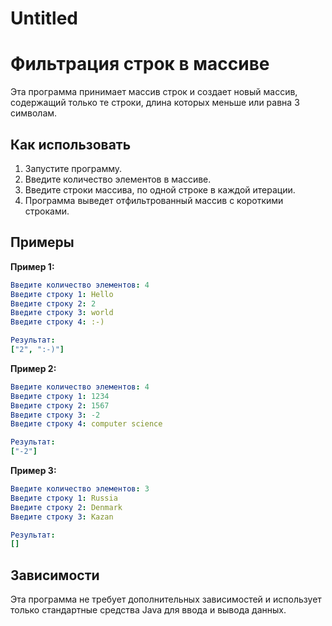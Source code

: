 # Untitled

# Фильтрация строк в массиве

Эта программа принимает массив строк и создает новый массив, содержащий только те строки, длина которых меньше или равна 3 символам.

## Как использовать

1. Запустите программу.
2. Введите количество элементов в массиве.
3. Введите строки массива, по одной строке в каждой итерации.
4. Программа выведет отфильтрованный массив с короткими строками.

## Примеры

**Пример 1:**

```yaml
Введите количество элементов: 4
Введите строку 1: Hello
Введите строку 2: 2
Введите строку 3: world
Введите строку 4: :-)

Результат:
["2", ":-)"]

```

**Пример 2:**

```yaml
Введите количество элементов: 4
Введите строку 1: 1234
Введите строку 2: 1567
Введите строку 3: -2
Введите строку 4: computer science

Результат:
["-2"]

```

**Пример 3:**

```yaml
Введите количество элементов: 3
Введите строку 1: Russia
Введите строку 2: Denmark
Введите строку 3: Kazan

Результат:
[]

```

## Зависимости

Эта программа не требует дополнительных зависимостей и использует только стандартные средства Java для ввода и вывода данных.